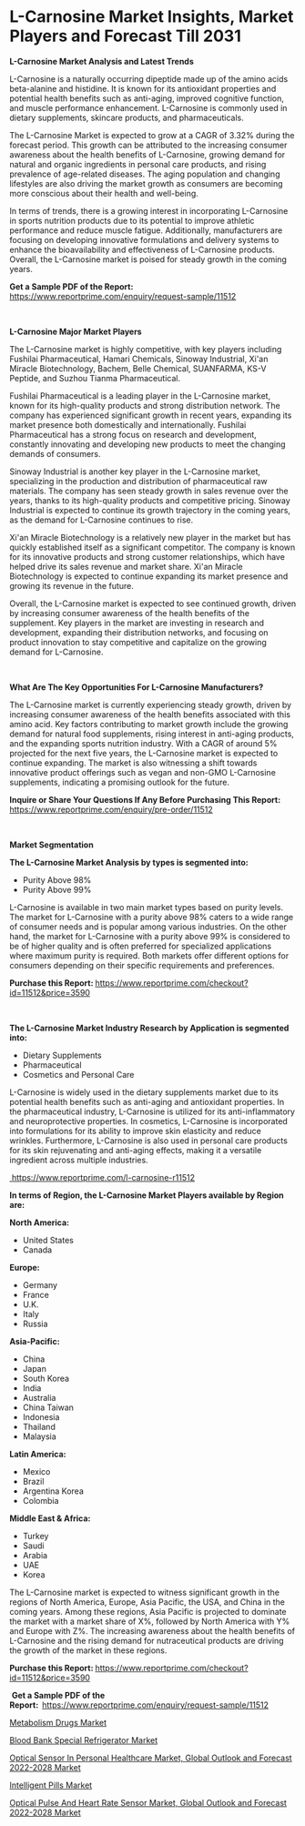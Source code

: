 <p><h1>L-Carnosine Market Insights, Market Players and Forecast Till 2031</h1></p><p><strong>L-Carnosine Market Analysis and Latest Trends</strong></p>
<p><p>L-Carnosine is a naturally occurring dipeptide made up of the amino acids beta-alanine and histidine. It is known for its antioxidant properties and potential health benefits such as anti-aging, improved cognitive function, and muscle performance enhancement. L-Carnosine is commonly used in dietary supplements, skincare products, and pharmaceuticals.</p><p>The L-Carnosine Market is expected to grow at a CAGR of 3.32% during the forecast period. This growth can be attributed to the increasing consumer awareness about the health benefits of L-Carnosine, growing demand for natural and organic ingredients in personal care products, and rising prevalence of age-related diseases. The aging population and changing lifestyles are also driving the market growth as consumers are becoming more conscious about their health and well-being.</p><p>In terms of trends, there is a growing interest in incorporating L-Carnosine in sports nutrition products due to its potential to improve athletic performance and reduce muscle fatigue. Additionally, manufacturers are focusing on developing innovative formulations and delivery systems to enhance the bioavailability and effectiveness of L-Carnosine products. Overall, the L-Carnosine market is poised for steady growth in the coming years.</p></p>
<p><strong>Get a Sample PDF of the Report:&nbsp;</strong> <a href="https://www.reportprime.com/enquiry/request-sample/11512">https://www.reportprime.com/enquiry/request-sample/11512</a></p>
<p>&nbsp;</p>
<p><strong>L-Carnosine Major Market Players</strong></p>
<p><p>The L-Carnosine market is highly competitive, with key players including Fushilai Pharmaceutical, Hamari Chemicals, Sinoway Industrial, Xi'an Miracle Biotechnology, Bachem, Belle Chemical, SUANFARMA, KS-V Peptide, and Suzhou Tianma Pharmaceutical.</p><p>Fushilai Pharmaceutical is a leading player in the L-Carnosine market, known for its high-quality products and strong distribution network. The company has experienced significant growth in recent years, expanding its market presence both domestically and internationally. Fushilai Pharmaceutical has a strong focus on research and development, constantly innovating and developing new products to meet the changing demands of consumers.</p><p>Sinoway Industrial is another key player in the L-Carnosine market, specializing in the production and distribution of pharmaceutical raw materials. The company has seen steady growth in sales revenue over the years, thanks to its high-quality products and competitive pricing. Sinoway Industrial is expected to continue its growth trajectory in the coming years, as the demand for L-Carnosine continues to rise.</p><p>Xi'an Miracle Biotechnology is a relatively new player in the market but has quickly established itself as a significant competitor. The company is known for its innovative products and strong customer relationships, which have helped drive its sales revenue and market share. Xi'an Miracle Biotechnology is expected to continue expanding its market presence and growing its revenue in the future.</p><p>Overall, the L-Carnosine market is expected to see continued growth, driven by increasing consumer awareness of the health benefits of the supplement. Key players in the market are investing in research and development, expanding their distribution networks, and focusing on product innovation to stay competitive and capitalize on the growing demand for L-Carnosine.</p></p>
<p>&nbsp;</p>
<p><strong>What Are The Key Opportunities For L-Carnosine Manufacturers?</strong></p>
<p><p>The L-Carnosine market is currently experiencing steady growth, driven by increasing consumer awareness of the health benefits associated with this amino acid. Key factors contributing to market growth include the growing demand for natural food supplements, rising interest in anti-aging products, and the expanding sports nutrition industry. With a CAGR of around 5% projected for the next five years, the L-Carnosine market is expected to continue expanding. The market is also witnessing a shift towards innovative product offerings such as vegan and non-GMO L-Carnosine supplements, indicating a promising outlook for the future.</p></p>
<p><strong>Inquire or Share Your Questions If Any Before Purchasing This Report:</strong> <a href="https://www.reportprime.com/enquiry/pre-order/11512">https://www.reportprime.com/enquiry/pre-order/11512</a></p>
<p>&nbsp;</p>
<p><strong>Market Segmentation</strong></p>
<p><strong>The L-Carnosine Market Analysis by types is segmented into:</strong></p>
<p><ul><li>Purity Above 98%</li><li>Purity Above 99%</li></ul></p>
<p><p>L-Carnosine is available in two main market types based on purity levels. The market for L-Carnosine with a purity above 98% caters to a wide range of consumer needs and is popular among various industries. On the other hand, the market for L-Carnosine with a purity above 99% is considered to be of higher quality and is often preferred for specialized applications where maximum purity is required. Both markets offer different options for consumers depending on their specific requirements and preferences.</p></p>
<p><strong>Purchase this Report:&nbsp;</strong><a href="https://www.reportprime.com/checkout?id=11512&price=3590">https://www.reportprime.com/checkout?id=11512&price=3590</a></p>
<p>&nbsp;</p>
<p><strong>The L-Carnosine Market Industry Research by Application is segmented into:</strong></p>
<p><ul><li>Dietary Supplements</li><li>Pharmaceutical</li><li>Cosmetics and Personal Care</li></ul></p>
<p><p>L-Carnosine is widely used in the dietary supplements market due to its potential health benefits such as anti-aging and antioxidant properties. In the pharmaceutical industry, L-Carnosine is utilized for its anti-inflammatory and neuroprotective properties. In cosmetics, L-Carnosine is incorporated into formulations for its ability to improve skin elasticity and reduce wrinkles. Furthermore, L-Carnosine is also used in personal care products for its skin rejuvenating and anti-aging effects, making it a versatile ingredient across multiple industries.</p></p>
<p><a href="https://www.reportprime.com/l-carnosine-r11512">&nbsp;https://www.reportprime.com/l-carnosine-r11512</a></p>
<p><strong>In terms of Region, the L-Carnosine Market Players available by Region are:</strong></p>
<p>
    <p> <strong> North America: </strong>
        <ul>
            <li>United States</li>
            <li>Canada</li>
        </ul>
        </p> 
    <p> <strong> Europe: </strong>
        <ul>
            <li>Germany</li>
            <li>France</li>
            <li>U.K.</li>
            <li>Italy</li>
            <li>Russia</li>
        </ul>
        </p> 
    <p> <strong> Asia-Pacific: </strong>
        <ul>
            <li>China</li>
            <li>Japan</li>
            <li>South Korea</li>
            <li>India</li>
            <li>Australia</li>
            <li>China Taiwan</li>
            <li>Indonesia</li>
            <li>Thailand</li>
            <li>Malaysia</li>
        </ul>
        </p> 
    <p> <strong> Latin America: </strong>
        <ul>
            <li>Mexico</li>
            <li>Brazil</li>
            <li>Argentina Korea</li>
            <li>Colombia</li>
        </ul>
        </p> 
    <p> <strong> Middle East & Africa: </strong>
        <ul>
            <li>Turkey</li>
            <li>Saudi</li>
            <li>Arabia</li>
            <li>UAE</li>
            <li>Korea</li>
        </ul>
    </p>
    </p>
<p><p>The L-Carnosine market is expected to witness significant growth in the regions of North America, Europe, Asia Pacific, the USA, and China in the coming years. Among these regions, Asia Pacific is projected to dominate the market with a market share of X%, followed by North America with Y% and Europe with Z%. The increasing awareness about the health benefits of L-Carnosine and the rising demand for nutraceutical products are driving the growth of the market in these regions.</p></p>
<p><strong>Purchase this Report: </strong><a href="https://www.reportprime.com/checkout?id=11512&price=3590">https://www.reportprime.com/checkout?id=11512&price=3590</a></p>
<p>&nbsp;<strong>Get a Sample PDF of the Report:&nbsp;&nbsp;</strong><a href="https://www.reportprime.com/enquiry/request-sample/11512">https://www.reportprime.com/enquiry/request-sample/11512</a></p>
<p><strong></strong></p>
<p><p><a href="https://github.com/angelajermaine/Market-Research-Report-List-4/blob/main/metabolism-drugs-market.md">Metabolism Drugs Market</a></p><p><a href="https://medium.com/@akshatreportprime/blood-bank-special-refrigerator-industry-sector-new-technologies-and-market-impact-forecasted-for-258289de83ed">Blood Bank Special Refrigerator Market</a></p><p><a href="https://issuu.com/reportprime-2/docs/optical-sensor-in-personal-healthca_4e73fe183a47eb">Optical Sensor In Personal Healthcare Market, Global Outlook and Forecast 2022-2028 Market</a></p><p><a href="https://github.com/provorikovar/Market-Research-Report-List-6/blob/main/intelligent-pills-market.md">Intelligent Pills Market</a></p><p><a href="https://issuu.com/reportprime-2/docs/optical-pulse-and-heart-rate-sensor_c5c840cfc2e24c">Optical Pulse And Heart Rate Sensor Market, Global Outlook and Forecast 2022-2028 Market</a></p></p>